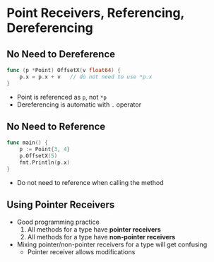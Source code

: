 # Point Receivers, Referencing, Dereferencing

## No Need to Dereference
```go
func (p *Point) OffsetX(v float64) {
    p.x = p.x + v   // do not need to use *p.x
} 
```
- Point is referenced as `p`, not `*p`
- Dereferencing is automatic with `.` operator

## No Need to Reference
```go
func main() {
    p := Point{3, 4}
    p.OffsetX(5)
    fmt.Println(p.x)
}
```
- Do not need to reference when calling the method

## Using Pointer Receivers
- Good programming practice
    1. All methods for a type have **pointer receivers** 
    2. All methods for a type have **non-pointer receivers**
- Mixing pointer/non-pointer receivers for a type will get confusing
    - Pointer receiver allows modifications